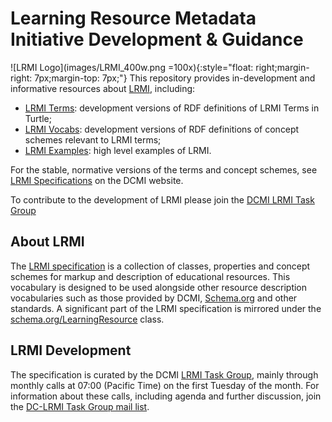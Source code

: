 # Learning Resource Metadata Initiative Development & Guidance
![LRMI Logo](images/LRMI_400w.png =100x){:style="float: right;margin-right: 7px;margin-top: 7px;"}
This repository provides in-development and informative resources about [LRMI](https://www.dublincore.org/about/lrmi/), including:
* [LRMI Terms](lrmi_terms/): development versions of RDF definitions of LRMI Terms in Turtle;
* [LRMI Vocabs](lrmi_vocabs): development versions of RDF definitions of concept schemes relevant to LRMI terms;
* [LRMI Examples](lrmi_examples): high level examples of LRMI.

For the stable, normative versions of the terms and concept schemes, see [LRMI Specifications](https://www.dublincore.org/specifications/lrmi/) on the DCMI website.

To contribute to the development of LRMI please join the [DCMI LRMI Task Group](https://www.dublincore.org/groups/lrmi-task-group/)

## About LRMI
The [LRMI specification](https://www.dublincore.org/specifications/lrmi/) is a collection of classes, properties and concept schemes for markup and description of educational resources. This vocabulary is designed to be used alongside other resource description vocabularies such as those provided by DCMI, [Schema.org](https://schema.org) and other standards. A significant part of the LRMI specification is mirrored under the [schema.org/LearningResource](https://schema.org/LearningResource) class.

## LRMI Development
The specification is curated by the DCMI [LRMI Task Group](https://www.dublincore.org/groups/lrmi-task-group/), mainly through monthly calls at 07:00 (Pacific Time) on the first Tuesday of the month. For information about these calls, including agenda and further discussion, join the [DC-LRMI Task Group mail list](https://www.jiscmail.ac.uk/cgi-bin/webadmin?A0=DC-LRMI).
